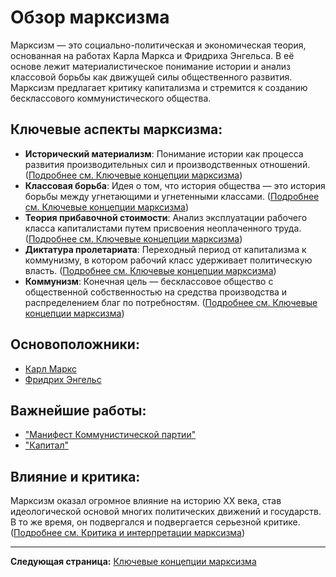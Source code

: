 # Обзор марксизма

Марксизм — это социально-политическая и экономическая теория, основанная на работах Карла Маркса и Фридриха Энгельса. В её основе лежит материалистическое понимание истории и анализ классовой борьбы как движущей силы общественного развития. Марксизм предлагает критику капитализма и стремится к созданию бесклассового коммунистического общества.

## Ключевые аспекты марксизма:

* **Исторический материализм**: Понимание истории как процесса развития производительных сил и производственных отношений. ([Подробнее см. Ключевые концепции марксизма](key_concepts.md#исторический-материализм))
* **Классовая борьба**: Идея о том, что история общества — это история борьбы между угнетающими и угнетенными классами. ([Подробнее см. Ключевые концепции марксизма](key_concepts.md#классовая-борьба))
* **Теория прибавочной стоимости**: Анализ эксплуатации рабочего класса капиталистами путем присвоения неоплаченного труда. ([Подробнее см. Ключевые концепции марксизма](key_concepts.md#теория-прибавочной-стоимости))
* **Диктатура пролетариата**: Переходный период от капитализма к коммунизму, в котором рабочий класс удерживает политическую власть. ([Подробнее см. Ключевые концепции марксизма](key_concepts.md#диктатура-пролетариата))
* **Коммунизм**: Конечная цель — бесклассовое общество с общественной собственностью на средства производства и распределением благ по потребностям. ([Подробнее см. Ключевые концепции марксизма](key_concepts.md#коммунизм))

## Основоположники:

* [Карл Маркс](key_figures.md#карл-маркс)
* [Фридрих Энгельс](key_figures.md#фридрих-энгельс)

## Важнейшие работы:

* ["Манифест Коммунистической партии"](major_works.md#манифест-коммунистической-партии)
* ["Капитал"](major_works.md#капитал)

## Влияние и критика:

Марксизм оказал огромное влияние на историю XX века, став идеологической основой многих политических движений и государств. В то же время, он подвергался и подвергается серьезной критике. ([Подробнее см. Критика и интерпретации марксизма](criticisms_and_interpretations.md))

---

**Следующая страница:** [Ключевые концепции марксизма](key_concepts.md)
